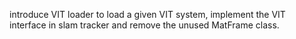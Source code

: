 introduce VIT loader to load a given VIT system, implement the VIT interface
in slam tracker and remove the unused MatFrame class.

